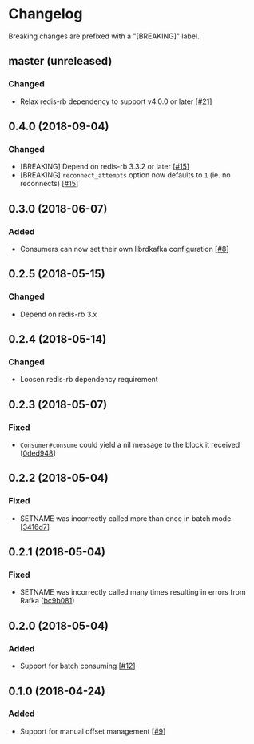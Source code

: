 # Changelog

Breaking changes are prefixed with a "[BREAKING]" label.

## master (unreleased)

### Changed

- Relax redis-rb dependency to support v4.0.0 or later [[#21](https://github.com/skroutz/rafka-rb/pull/21)]


## 0.4.0 (2018-09-04)

### Changed

- [BREAKING] Depend on redis-rb 3.3.2 or later [[#15](https://github.com/skroutz/rafka-rb/pull/15)]
- [BREAKING] `reconnect_attempts` option now defaults to `1` (ie. no reconnects) [[#15](https://github.com/skroutz/rafka-rb/pull/15)]




## 0.3.0 (2018-06-07)

### Added

- Consumers can now set their own librdkafka configuration [[#8](https://github.com/skroutz/rafka-rb/pull/8)]







## 0.2.5 (2018-05-15)

### Changed

- Depend on redis-rb 3.x


## 0.2.4 (2018-05-14)

### Changed

- Loosen redis-rb dependency requirement




## 0.2.3 (2018-05-07)

### Fixed

- `Consumer#consume` could yield a nil message to the block it received [[0ded948](https://github.com/skroutz/rafka-rb/commit/0ded94821b21d590a6cdf1314f85da56b48a9c40)]




## 0.2.2 (2018-05-04)

### Fixed

- SETNAME was incorrectly called more than once in batch mode [[3416d7](https://github.com/skroutz/rafka-rb/commit/3416d7bbd9f9e36b4e4d7f87f1e51ba2f559caf2)]




## 0.2.1 (2018-05-04)

### Fixed

- SETNAME was incorrectly called many times resulting in errors from Rafka [[bc9b081](https://github.com/skroutz/rafka-rb/commit/bc9b08145f5f1fd98d1badf92190038ab01d0a58))




## 0.2.0 (2018-05-04)

### Added

- Support for batch consuming [[#12](https://github.com/skroutz/rafka-rb/pull/12)]




## 0.1.0 (2018-04-24)

### Added

- Support for manual offset management [[#9](https://github.com/skroutz/rafka-rb/pull/9)]
